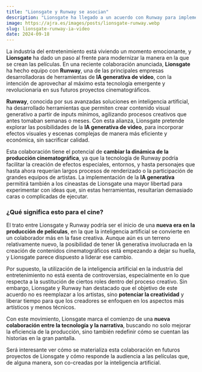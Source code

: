 ```yaml
---
title: "Lionsgate y Runway se asocian"
description: "Lionsgate ha llegado a un acuerdo con Runway para implementar tecnología de IA generativa de video en sus producciones cinematográficas."
image: https://ajra.es/images/posts/lionsgate-runway.webp
slug: lionsgate-runway-ia-video
date: 2024-09-18
---
```


La industria del entretenimiento está viviendo un momento emocionante, y **Lionsgate** ha dado un paso al frente para modernizar la manera en la que se crean las películas. En una reciente colaboración anunciada, **Lionsgate** ha hecho equipo con **Runway**, una de las principales empresas desarrolladoras de herramientas de **IA generativa de video**, con la intención de aprovechar al máximo esta tecnología emergente y revolucionaria en sus futuros proyectos cinematográficos.

**Runway**, conocida por sus avanzadas soluciones en inteligencia artificial, ha desarrollado herramientas que permiten crear contenido visual generativo a partir de inputs mínimos, agilizando procesos creativos que antes tomaban semanas o meses. Con esta alianza, Lionsgate pretende explorar las posibilidades de la **IA generativa de video**, para incorporar efectos visuales y escenas complejas de manera más eficiente y económica, sin sacrificar calidad.

Esta colaboración tiene el potencial de **cambiar la dinámica de la producción cinematográfica**, ya que la tecnología de Runway podría facilitar la creación de efectos especiales, entornos, y hasta personajes que hasta ahora requerían largos procesos de renderizado o la participación de grandes equipos de artistas. La implementación de la **IA generativa** permitirá también a los cineastas de Lionsgate una mayor libertad para experimentar con ideas que, sin estas herramientas, resultarían demasiado caras o complicadas de ejecutar.

### ¿Qué significa esto para el cine?
El trato entre Lionsgate y Runway podría ser el inicio de una **nueva era en la producción de películas**, en la que la inteligencia artificial se convierte en un colaborador más en la fase creativa. Aunque aún es un terreno relativamente nuevo, la posibilidad de tener IA generativa involucrada en la creación de contenidos cinematográficos está empezando a dejar su huella, y Lionsgate parece dispuesto a liderar ese cambio.

Por supuesto, la utilización de la inteligencia artificial en la industria del entretenimiento no está exenta de controversias, especialmente en lo que respecta a la sustitución de ciertos roles dentro del proceso creativo. Sin embargo, Lionsgate y Runway han destacado que el objetivo de este acuerdo no es reemplazar a los artistas, sino **potenciar la creatividad** y liberar tiempo para que los creadores se enfoquen en los aspectos más artísticos y menos técnicos.

Con este movimiento, Lionsgate marca el comienzo de una **nueva colaboración entre la tecnología y la narrativa**, buscando no solo mejorar la eficiencia de la producción, sino también redefinir cómo se cuentan las historias en la gran pantalla.

Será interesante ver cómo se materializa esta colaboración en futuros proyectos de Lionsgate y cómo responde la audiencia a las películas que, de alguna manera, son co-creadas por la inteligencia artificial.